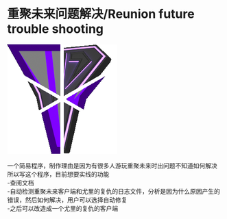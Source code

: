 # 重聚未来问题解决/Reunion future trouble shooting
![重聚未来问题解答.ico](/Texture/重聚未来.png)

一个简易程序，制作理由是因为有很多人游玩重聚未来时出问题不知道如何解决  
所以写这个程序，目前想要实线的功能  
-查阅文档  
-自动检测重聚未来客户端和尤里的复仇的日志文件，分析是因为什么原因产生的错误，然后如何解决，用户可以选择自动修复  
-之后可以改造成一个尤里的复仇的客户端  
